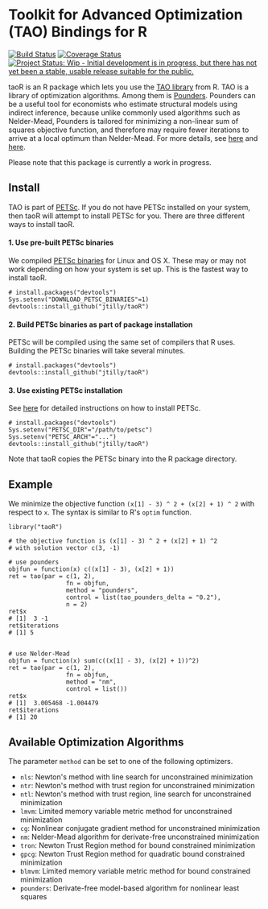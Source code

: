 # Toolkit for Advanced Optimization (TAO) Bindings for R

[![Build Status](https://travis-ci.org/jtilly/taoR.svg?branch=master)](https://travis-ci.org/jtilly/taoR) [![Coverage Status](https://coveralls.io/repos/jtilly/taoR/badge.svg?branch=master&service=github)](https://coveralls.io/github/jtilly/taoR?branch=master) [![Project Status: Wip - Initial development is in progress, but there has not yet been a stable, usable release suitable for the public.](https://img.shields.io/badge/status-WIP-yellow.svg)](https://img.shields.io/badge/status-WIP-yellow.svg)

taoR is an R package which lets you use the [TAO library](http://www.mcs.anl.gov/petsc/petsc-current/docs/tao_manual.pdf) from R. TAO is a library of optimization algorithms. Among them is [Pounders](http://www.mcs.anl.gov/papers/P5120-0414.pdf). Pounders can be a useful tool for economists who estimate structural models using indirect inference, because unlike commonly used algorithms such as Nelder-Mead, Pounders is tailored for minimizing a non-linear sum of squares objective function, and therefore may require fewer iterations to arrive at a local optimum than Nelder-Mead. For more details, see [here](http://arxiv.org/pdf/1406.5464.pdf) and [here](http://ftp.iza.org/dp8548.pdf).

Please note that this package is currently a work in progress.

## Install

TAO is part of [PETSc](http://www.mcs.anl.gov/petsc/). If you do not have PETSc installed on your system, then taoR will attempt to install PETSc for you. There are three different ways to install taoR.

#### 1. Use pre-built PETSc binaries
We compiled [PETSc binaries](https://github.com/jtilly/taoR/releases/tag/petsc-3.6.3) for Linux and OS X. These may or may not work depending on how your system is set up. This is the fastest way to install taoR.
```{r}
# install.packages("devtools")
Sys.setenv("DOWNLOAD_PETSC_BINARIES"=1)
devtools::install_github("jtilly/taoR")
```

#### 2. Build PETSc binaries as part of package installation
PETSc will be compiled using the same set of compilers that R uses. Building the PETSc binaries will take several minutes.
```{r}
# install.packages("devtools")
devtools::install_github("jtilly/taoR")
```

#### 3. Use existing PETSc installation
See [here](http://www.mcs.anl.gov/petsc/documentation/installation.html) for detailed instructions on how to install PETSc.
```{r}
# install.packages("devtools")
Sys.setenv("PETSC_DIR"="/path/to/petsc")
Sys.setenv("PETSC_ARCH"="...")
devtools::install_github("jtilly/taoR")
```
Note that taoR copies the PETSc binary into the R package directory. 

## Example
We minimize the objective function `(x[1] - 3) ^ 2 + (x[2] + 1) ^ 2` with respect to `x`. The syntax is similar to R's `optim` function.

```{r}
library("taoR")

# the objective function is (x[1] - 3) ^ 2 + (x[2] + 1) ^2 
# with solution vector c(3, -1)

# use pounders
objfun = function(x) c((x[1] - 3), (x[2] + 1))
ret = tao(par = c(1, 2),
                fn = objfun, 
                method = "pounders", 
                control = list(tao_pounders_delta = "0.2"), 
                n = 2)
ret$x
# [1]  3 -1
ret$iterations
# [1] 5

    
# use Nelder-Mead
objfun = function(x) sum(c((x[1] - 3), (x[2] + 1))^2)
ret = tao(par = c(1, 2),
                fn = objfun, 
                method = "nm", 
                control = list())
ret$x
# [1]  3.005468 -1.004479
ret$iterations
# [1] 20
```

## Available Optimization Algorithms
The parameter `method` can be set to one of the following optimizers.
* `nls`: Newton's method with line search for unconstrained minimization
* `ntr`: Newton's method with trust region for unconstrained minimization
* `ntl`: Newton's method with trust region, line search for unconstrained minimization
* `lmvm`: Limited memory variable metric method for unconstrained minimization
* `cg`: Nonlinear conjugate gradient method for unconstrained minimization
* `nm`: Nelder-Mead algorithm for derivate-free unconstrained minimization
* `tron`: Newton Trust Region method for bound constrained minimization
* `gpcg`: Newton Trust Region method for quadratic bound constrained minimization
* `blmvm`: Limited memory variable metric method for bound constrained minimization
* `pounders`: Derivate-free model-based algorithm for nonlinear least squares
